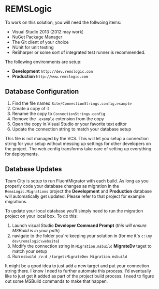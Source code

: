 REMSLogic
=========

To work on this solution, you will need the follwoing items:
* Visual Studio 2013 (2012 may work)
* NuGet Package Manager
* The Git client of your choice
* NUnit for unit testing
* ReSharper or some sort of integrated test runner is recommended.

The following environments are setup:
* **Development** `http://dev.remslogic.com`
* **Production** `http://www.remslogic.com`

Database Configuration
----------------------

1. Find the file named `Site/ConnectionStrings.config.example`
2. Create a copy of it
3. Rename the copy to `ConnectionStrings.config`
4. Remove the `.example` extension from the copy
5. Open the copy in Visual Studio or your favorite text editor
6. Update the connection string to match your database setup

This file is not managed by the VCS.  This will let you setup a connection string for your setup without messing up settings for other developers on the project.  The web.config transforms take care of setting up everything for deployments.

Database Updates
-----------------

Team City is setup to run FluentMigrator with each build.  As long as you properly code your database changes as migration in the `RemsLogic.Migrations` project the **Development** and **Production** database will automatically get updated.  Please refer to that project for example migrations.

To update your local database you'll simply need to run the migration project on your local box.  To do this:

1. Launch visual Studio **Developer Command Prompt** (*this will ensure MSBuild is in your path*)
2. navigate to the folder you're keeping your solution in (for me it's `c:\my dev\remslogic\website`)
3. Modify the connection string in `Migration.msbuild` **MigrateDv** taget to match your setup
4. Run `msbuild /v:d /target:MigrateDev Migration.msbuild`

It might be a good idea to just add a new target and put your connection string there.  I know I need to further automate this process.  I'd eventually like to just get it added as part of the project build process.  I need to figure out some MSBuild commands to make that happen.
